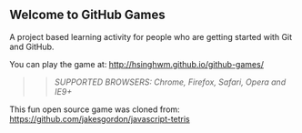 ## Welcome to GitHub Games

A project based learning activity for people who are getting started with Git and GitHub.

You can play the game at: http://hsinghwm.github.io/github-games/

>> _*SUPPORTED BROWSERS*: Chrome, Firefox, Safari, Opera and IE9+_

This fun open source game was cloned from: https://github.com/jakesgordon/javascript-tetris
